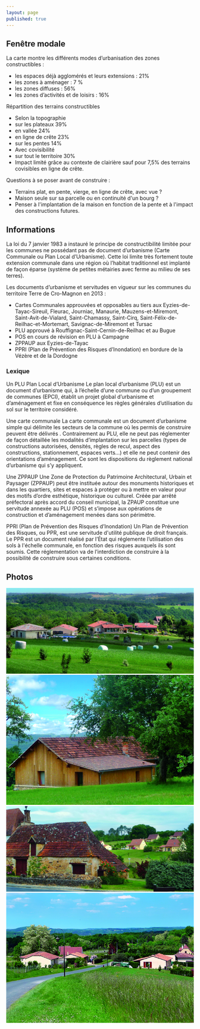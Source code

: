 ```yaml
---
layout: page
published: true
---
```


## Fenêtre modale
La carte montre les différents modes d’urbanisation des zones constructibles :
- les espaces déjà agglomérés et leurs extensions : 21%
- les zones à aménager : 7 %
- les zones diffuses : 56%
- les zones d’activités et de loisirs : 16%

Répartition des terrains constructibles
- Selon la topographie
- sur les plateaux 39%
- en vallée 24%
- en ligne de crête 23%
- sur les pentes 14%
- Avec covisibilité
- sur tout le territoire 30%
- Impact limité grâce au contexte de clairière sauf pour 7,5% des terrains covisibles en ligne de crête.

Questions à se poser avant de construire :
- Terrains plat, en pente, vierge, en ligne de crête, avec vue ?
- Maison seule sur sa parcelle ou en continuité d'un bourg ?
- Penser à l'implantation de la maison en fonction de la pente et à l'impact des constructions futures.

## Informations
La loi du 7 janvier 1983 a instauré le principe de constructibilité limitée pour les communes ne possédant pas de document d’urbanisme (Carte Communale ou Plan Local d’Urbanisme). Cette loi limite très fortement toute extension communale dans une région où l’habitat traditionnel est implanté de façon éparse (système de petites métairies avec ferme au milieu de ses terres).

Les documents d’urbanisme  et servitudes en vigueur sur les communes du territoire Terre de Cro-Magnon en 2013 : 
- Cartes Communales approuvées et opposables au tiers aux Eyzies-de-Tayac-Sireuil, Fleurac, Journiac, Manaurie, Mauzens-et-Miremont, Saint-Avit-de-Vialard, Saint-Chamassy, Saint-Cirq, Saint-Félix-de-Reilhac-et-Mortemart, Savignac-de-Miremont et Tursac 
- PLU approuvé à Rouffignac-Saint-Cernin-de-Reilhac et au Bugue 
- POS en cours de révision en PLU à Campagne
- ZPPAUP aux  Eyzies-de-Tayac 
- PPRI (Plan de Prévention des Risques d’Inondation) en bordure de la Vézère et de la Dordogne

### Lexique
Un PLU Plan Local d’Urbanisme
Le plan local d’urbanisme (PLU) est un document d’urbanisme qui, à l’échelle d’une commune ou d’un groupement de communes (EPCI), établit un projet global d’urbanisme et d’aménagement et fixe en conséquence les règles générales d’utilisation du sol sur le territoire considéré.

Une carte communale 
La carte communale est un document d’urbanisme simple qui délimite les secteurs de la commune où les permis de construire peuvent être délivrés .
Contrairement au PLU, elle ne peut pas réglementer de façon détaillée les modalités d’implantation sur les parcelles (types de constructions autorisées, densités, règles de recul, aspect des constructions, stationnement, espaces verts…) et elle ne peut contenir des orientations d’aménagement. Ce sont les dispositions du règlement national d’urbanisme qui s’y appliquent.

Une ZPPAUP 
Une  Zone de Protection du Patrimoine Architectural, Urbain et Paysager (ZPPAUP) peut être instituée autour des monuments historiques et dans les quartiers, sites et espaces à protéger ou à mettre en valeur pour des motifs d’ordre esthétique, historique ou culturel.
Créée par arrêté préfectoral après accord du conseil municipal, la ZPAUP constitue une servitude annexée au PLU (POS) et s’impose aux opérations de construction et d’aménagement menées dans son périmètre.

PPRI (Plan de Prévention des Risques d’Inondation)
Un Plan de Prévention des Risques, ou PPR, est une servitude d'utilité publique de droit français.
Le PPR est un document réalisé par l’État qui réglemente l’utilisation des sols à l'échelle communale, en fonction des risques auxquels ils sont soumis. Cette réglementation va de l’interdiction de construire à la possibilité de construire sous certaines conditions.

## Photos
![](data/images/9/urbanisme/CRO_MAGNON_P22_01.jpg)
![](data/images/9/urbanisme/CRO_MAGNON_P22_02.jpg)
![](data/images/9/urbanisme/CRO_MAGNON_P22_03.jpg)
![](data/images/9/urbanisme/CRO_MAGNON_P22_05.jpg)
